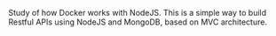 Study of how Docker works with NodeJS.
This is a simple way to build Restful APIs using NodeJS and MongoDB, based on MVC architecture.